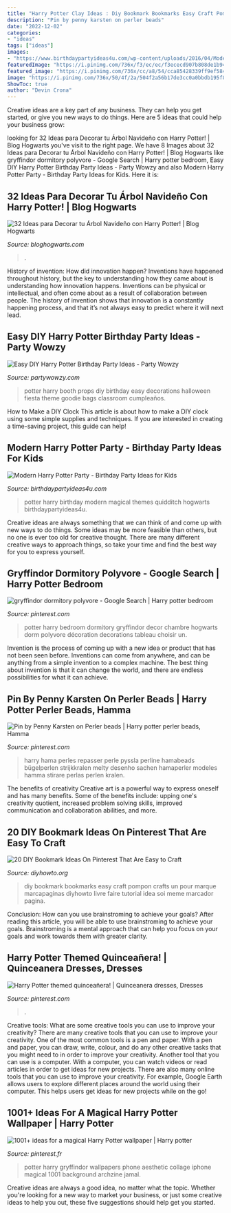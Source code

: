 ```yaml
---
title: "Harry Potter Clay Ideas : Diy Bookmark Bookmarks Easy Craft Pompon Crafts Un Pour Marque Marcapaginas Diyhowto Livre Faire Tutorial Idea Soi Meme Marcador Pagina"
description: "Pin by penny karsten on perler beads"
date: "2022-12-02"
categories:
- "ideas"
tags: ["ideas"]
images:
- "https://www.birthdaypartyideas4u.com/wp-content/uploads/2016/04/Modern-Harry-Potter-Party-Hogwarts-Quidditch-Party-Ideas-550x785.jpg"
featuredImage: "https://i.pinimg.com/736x/f3/ec/ec/f3ececd907b808de1b941af442d5bc5f.jpg"
featured_image: "https://i.pinimg.com/736x/cc/a8/54/cca85428339ff9ef58466e3ac8931976--harry-potter-dream-wedding.jpg"
image: "https://i.pinimg.com/736x/50/4f/2a/504f2a56b17de3cc0a0bbdb195f838f6--harry-potter-bedroom-bedroom-kids.jpg"
ShowToc: true
author: "Devin Crona"
---
```



Creative ideas are a key part of any business. They can help you get started, or give you new ways to do things. Here are 5 ideas that could help your business grow:

	

		
looking for 32 Ideas para Decorar tu Árbol Navideño con Harry Potter! | Blog Hogwarts you've visit to the right page. We have 8 Images about 32 Ideas para Decorar tu Árbol Navideño con Harry Potter! | Blog Hogwarts like gryffindor dormitory polyvore - Google Search | Harry potter bedroom, Easy DIY Harry Potter Birthday Party Ideas - Party Wowzy and also Modern Harry Potter Party - Birthday Party Ideas for Kids. Here it is:
		
    
## 32 Ideas Para Decorar Tu Árbol Navideño Con Harry Potter! | Blog Hogwarts

<img loading=lazy src="https://i0.wp.com/bloghogwarts.com/wp-content/uploads/2014/12/Harry-Potter-BlogHogwarts-Navidad-Arbol-Ornamento-26.jpg" onerror="this.onerror=null;this.src='https://tse3.mm.bing.net/th?id=OIP.BfQ6nOHuQ16hAFLFPe-jwAHaKW&amp;pid=15.1';" alt="32 Ideas para Decorar tu Árbol Navideño con Harry Potter! | Blog Hogwarts">

_Source: bloghogwarts.com_

>. 

	

History of invention: How did innovation happen?
Inventions have happened throughout history, but the key to understanding how they came about is understanding how innovation happens. Inventions can be physical or intellectual, and often come about as a result of collaboration between people. The history of invention shows that innovation is a constantly happening process, and that it’s not always easy to predict where it will next lead.

    
## Easy DIY Harry Potter Birthday Party Ideas - Party Wowzy

<img loading=lazy src="https://partywowzy.com/wp-content/uploads/2018/08/Photo-Booth-Props.jpg" onerror="this.onerror=null;this.src='https://tse4.mm.bing.net/th?id=OIP.qmAXkvchV5xxNmLz7vjubQHaJ4&amp;pid=15.1';" alt="Easy DIY Harry Potter Birthday Party Ideas - Party Wowzy">

_Source: partywowzy.com_

>potter harry booth props diy birthday easy decorations halloween fiesta theme goodie bags classroom cumpleaños. 

	

How to Make a DIY Clock
This article is about how to make a DIY clock using some simple supplies and techniques. If you are interested in creating a time-saving project, this guide can help!

    
## Modern Harry Potter Party - Birthday Party Ideas For Kids

<img loading=lazy src="https://www.birthdaypartyideas4u.com/wp-content/uploads/2016/04/Modern-Harry-Potter-Party-Hogwarts-Quidditch-Party-Ideas-550x785.jpg" onerror="this.onerror=null;this.src='https://tse3.mm.bing.net/th?id=OIP.yEG2Jny7Kd7CrQmdBlmTCQHaKk&amp;pid=15.1';" alt="Modern Harry Potter Party - Birthday Party Ideas for Kids">

_Source: birthdaypartyideas4u.com_

>potter harry birthday modern magical themes quidditch hogwarts birthdaypartyideas4u. 

	

Creative ideas are always something that we can think of and come up with new ways to do things. Some ideas may be more feasible than others, but no one is ever too old for creative thought. There are many different creative ways to approach things, so take your time and find the best way for you to express yourself.

    
## Gryffindor Dormitory Polyvore - Google Search | Harry Potter Bedroom

<img loading=lazy src="https://i.pinimg.com/736x/50/4f/2a/504f2a56b17de3cc0a0bbdb195f838f6--harry-potter-bedroom-bedroom-kids.jpg" onerror="this.onerror=null;this.src='https://tse1.mm.bing.net/th?id=OIP.qw7gHbMbvOculod14x43BAHaJ3&amp;pid=15.1';" alt="gryffindor dormitory polyvore - Google Search | Harry potter bedroom">

_Source: pinterest.com_

>potter harry bedroom dormitory gryffindor decor chambre hogwarts dorm polyvore décoration decorations tableau choisir un. 

	

Invention is the process of coming up with a new idea or product that has not been seen before. Inventions can come from anywhere, and can be anything from a simple invention to a complex machine. The best thing about invention is that it can change the world, and there are endless possibilities for what it can achieve.

    
## Pin By Penny Karsten On Perler Beads | Harry Potter Perler Beads, Hamma

<img loading=lazy src="https://i.pinimg.com/736x/79/9b/69/799b69c379fbc5b266af7904b7644e9c.jpg" onerror="this.onerror=null;this.src='https://tse4.mm.bing.net/th?id=OIP.6jb9gLy6v5-rPx3Mjo7nbQHaNK&amp;pid=15.1';" alt="Pin by Penny Karsten on Perler beads | Harry potter perler beads, Hamma">

_Source: pinterest.com_

>harry hama perles repasser perle pyssla perline hamabeads bügelperlen strijkkralen melty desenho sachen hamaperler modeles hamma stirare perlas perlen kralen. 

	

The benefits of creativity
Creative art is a powerful way to express oneself and has many benefits. Some of the benefits include: upping one's creativity quotient, increased problem solving skills, improved communication and collaboration abilities, and more.

    
## 20 DIY Bookmark Ideas On Pinterest That Are Easy To Craft

<img loading=lazy src="http://www.diyhowto.org/wp-content/uploads/2016/01/DIYHowto-20-DIY-Bookmark-Ideas-On-Pinterest-That-Are-Easy-to-Craft14-600x1024.jpg" onerror="this.onerror=null;this.src='https://tse3.mm.bing.net/th?id=OIP.i57s3wbRw06RlWuHespxSAHaMo&amp;pid=15.1';" alt="20 DIY Bookmark Ideas On Pinterest That Are Easy to Craft">

_Source: diyhowto.org_

>diy bookmark bookmarks easy craft pompon crafts un pour marque marcapaginas diyhowto livre faire tutorial idea soi meme marcador pagina. 

	

Conclusion: How can you use brainstroming to achieve your goals?
After reading this article, you will be able to use brainstroming to achieve your goals. Brainstroming is a mental approach that can help you focus on your goals and work towards them with greater clarity.

    
## Harry Potter Themed Quinceañera! | Quinceanera Dresses, Dresses

<img loading=lazy src="https://i.pinimg.com/736x/cc/a8/54/cca85428339ff9ef58466e3ac8931976--harry-potter-dream-wedding.jpg" onerror="this.onerror=null;this.src='https://tse1.mm.bing.net/th?id=OIP.NCfJFc1rfK2y6Ut7sOz77gHaFk&amp;pid=15.1';" alt="Harry Potter themed quinceañera! | Quinceanera dresses, Dresses">

_Source: pinterest.com_

>. 

	

Creative tools: What are some creative tools you can use to improve your creativity?
There are many creative tools that you can use to improve your creativity. One of the most common tools is a pen and paper. With a pen and paper, you can draw, write, colour, and do any other creative tasks that you might need to in order to improve your creativity. Another tool that you can use is a computer. With a computer, you can watch videos or read articles in order to get ideas for new projects. There are also many online tools that you can use to improve your creativity. For example, Google Earth allows users to explore different places around the world using their computer. This helps users get ideas for new projects while on the go!

    
## 1001+ Ideas For A Magical Harry Potter Wallpaper | Harry Potter

<img loading=lazy src="https://i.pinimg.com/736x/f3/ec/ec/f3ececd907b808de1b941af442d5bc5f.jpg" onerror="this.onerror=null;this.src='https://tse2.mm.bing.net/th?id=OIP.ile7SIBZS9maPhqwi2k-EAHaNQ&amp;pid=15.1';" alt="1001+ ideas for a magical Harry Potter wallpaper | Harry potter">

_Source: pinterest.fr_

>potter harry gryffindor wallpapers phone aesthetic collage iphone magical 1001 background archzine jamal. 

	

Creative ideas are always a good idea, no matter what the topic. Whether you're looking for a new way to market your business, or just some creative ideas to help you out, these five suggestions should help get you started.

